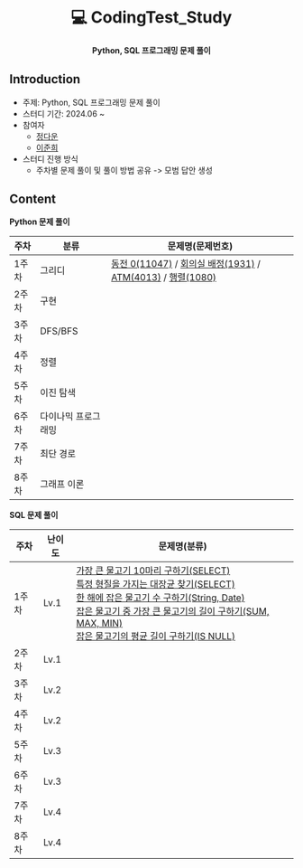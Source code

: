 <h1 align="center"> 💻 CodingTest_Study </h1>
<h4 align="center"> Python, SQL 프로그래밍 문제 풀이 </h4>

## Introduction
* 주제: Python, SQL 프로그래밍 문제 풀이
* 스터디 기간: 2024.06 ~
* 참여자
  * [정다운](https://github.com/daunJJ)
  * [이준희](https://github.com/Ijhee)
* 스터디 진행 방식
  * 주차별 문제 풀이 및 풀이 방법 공유 -> 모범 답안 생성 

## Content
**Python 문제 풀이**

| 주차  | 분류 |  문제명(문제번호)  |
| --- | --- | --- |
| 1주차 |  그리디  | [동전 0(11047)](https://www.acmicpc.net/problem/11047) / [회의실 배정(1931)](https://www.acmicpc.net/problem/1931) / [ATM(4013)](https://www.acmicpc.net/problem/4013) / [행렬(1080)](https://www.acmicpc.net/problem/1080) | 
| 2주차 |  구현 |  | 
| 3주차 |  DFS/BFS  |  |
| 4주차 |  정렬 |  |
| 5주차 |  이진 탐색 |  |
| 6주차 |  다이나믹 프로그래밍 |   |
| 7주차 |  최단 경로 |   |
| 8주차 |  그래프 이론 |   |

**SQL 문제 풀이**

| 주차  | 난이도 | 문제명(분류) |
| --- | --- | --- |
| 1주차 | Lv.1 | [가장 큰 물고기 10마리 구하기(SELECT)](https://school.programmers.co.kr/learn/courses/30/lessons/298517) <br> [특정 형질을 가지는 대장균 찾기(SELECT)](https://school.programmers.co.kr/learn/courses/30/lessons/298517) <br> [한 해에 잡은 물고기 수 구하기(String, Date)](https://school.programmers.co.kr/learn/courses/30/lessons/298516) <br> [잡은 물고기 중 가장 큰 물고기의 길이 구하기(SUM, MAX, MIN)](https://school.programmers.co.kr/learn/courses/30/lessons/298515) <br> [잡은 물고기의 평균 길이 구하기(IS NULL)](https://school.programmers.co.kr/learn/courses/30/lessons/293259) | 
| 2주차 | Lv.1 | | 
| 3주차 | Lv.2 | | 
| 4주차 | Lv.2 | | 
| 5주차 | Lv.3 | | 
| 6주차 | Lv.3 | | 
| 7주차 | Lv.4 | | 
| 8주차 | Lv.4 | | 
